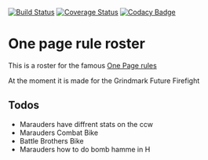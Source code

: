 [![Build Status](https://travis-ci.com/tuxBurner/opr-Roster.svg?branch=master)](https://travis-ci.com/tuxBurner/opr-Roster)
[![Coverage Status](https://coveralls.io/repos/github/tuxBurner/opr-Roster/badge.svg?branch=master)](https://coveralls.io/github/tuxBurner/opr-Roster?branch=master)
[![Codacy Badge](https://api.codacy.com/project/badge/Grade/bc9363cfc7c2482a89ecb835aa64fff7)](https://www.codacy.com/app/tuxBurner/opr-Roster?utm_source=github.com&amp;utm_medium=referral&amp;utm_content=tuxBurner/opr-Roster&amp;utm_campaign=Badge_Grade)

# One page rule roster

This is a roster for the famous [One Page rules](https://onepagerules.com/portfolio/grimdark-future-firefight/)

At the moment it is made for the Grindmark Future Firefight

## Todos

*  Marauders have diffrent stats on the ccw
*  Marauders Combat Bike
*  Battle Brothers Bike
*  Marauders how to do bomb hamme in H 